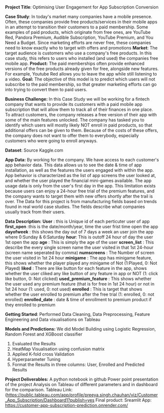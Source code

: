 **Project Title**: Optimising User Engagement for App Subscription Conversion

**Case Study**:
In today's market many companies have a mobile presence. Often, these companies provide free products/services in their mobile apps in an attempt to transition their customers to a paid membership. Some examples of paid products, which originate from free ones, are YouTube Red, Pandora Premium, Audible Subscription, YouTube Premium, and You Need a Budget. Since marketing efforts are never free, these companies need to know exactly who to target with offers and promotions
**Market**: The target audience is customers who use a company's free products. In this case study, this refers to users who installed (and used) the companies free mobile app.
**Product:** The paid memberships often provide enhanced versions of the free products already given for free, alongside new features. For example, Youtube Red allows you to leave the app while still listening to a video.
**Goal:** The objective of this model is to predict which users will not subscribe to the paid membership, so that greater marketing efforts can go into trying to convert them to paid users.


**Business Challenge:**
In this Case Study we will be working for a fintech company that wants to provide its customers with a paid mobile app subscription that will allow them to track all of their finances in one place. To attract customers, the company releases a free version of their app with some of the main features unlocked.
The company has tasked you to identify which users will mostly likely NOT enroll in paid products, so that additional offers can be given to them. Because of the costs of these offers, the company does not want to offer them to everybody, especially customers who were going to enroll anyways.

**Dataset**: Source Kaggle.com

**App Data:**
By working for the company. We have access to each customer's app behavior data. This data allows us to see the date & time of app installation, as well as the features the users engaged with within the app. App behavior is characterized as the list of app screens the user looked at, and whether the user played the financial mini-games available.
The app usage data is only from the user's first day in the app. This limitation exists because users can enjoy a 24-hour free trial of the premium features, and the company wants to target them with new offers shortly after the trail is over.
The Data for this project is from manufacturing fields based on trends found in real world case studies. The fields describe what companies usually track from their users.

**Data Description:**
**User** : this is Unique id of each perticuter user of app
**first_open** :this is the date/month/year, time the user frist time open the app
**dayofweek** : this shows the day out of 7 days a week an user join the app where 0:Sunday & 6:Saturday
**hour**: This is outoff 24 hour of day the user 1st open the app
**age** : This is simply the age of the user
**screen_list** : This describe the every single screen name the user visited in that 1st 24-hour (screen name seperated by comma)
**numscreens** : The Number of screen the user visited in 1st 24 hour
**minigame** : The app has minigame feature, this shows whether the player played any minigame of Not (1:Played, 0: Not Played)
**liked** : There are like button for each feature in the app, shows whether the user cliked any like button of any feature in app or NOT (1: click like button, 0: Not clicked)
**used_premium_feature** : This shows whether the user used any premium feature (that is for free in 1st 24 hour) or not in 1st 24 hour (1: used, 0: not used)
**enrolled** : This is target that shows whether the user enrolled to premium after the free trial (1: enrolled, 0: not enrolled)
**enrolled_date** : date & time of enrollment to premium product if they enrolled to premium

**Getting Started**: Performed Data Cleaning, Data Preprocessing, Feature Engineering and Data visualisations on Tableau
 
**Models and Predictions:**
We did Model Building using Logistic Regression, Random Forest and XGBoost classifier
1. Evaluated the Results
2. HeatMap Visualisation using confusion matrix
3. Applied K-fold cross Validation
4. Hyperparameter Tuning
5. Format the Results in three columns: User, Enrolled and Predicted Results

**Project Deliverables:**
A python notebook in github
Power point presentation of the project
Analysis on Tableau of different parameters and in dashboard for the comparison.
Tableau Link: (https://public.tableau.com/app/profile/preeya.singh.chauhan/viz/Customer_App_Subscription/Dashboard1?publish=yes
Final product: 
Sreamlit App: https://customer-app-subscription-prediction.onrender.com/







